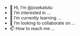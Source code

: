 - 👋 Hi, I’m @josekatutu
- 👀 I’m interested in ...
- 🌱 I’m currently learning ...
- 💞️ I’m looking to collaborate on ...
- 📫 How to reach me ...

<!---
josekatutu/josekatutu is a ✨ special ✨ repository because its `README.md` (this file) appears on your GitHub profile.
You can click the Preview link to take a look at your changes.
--->
